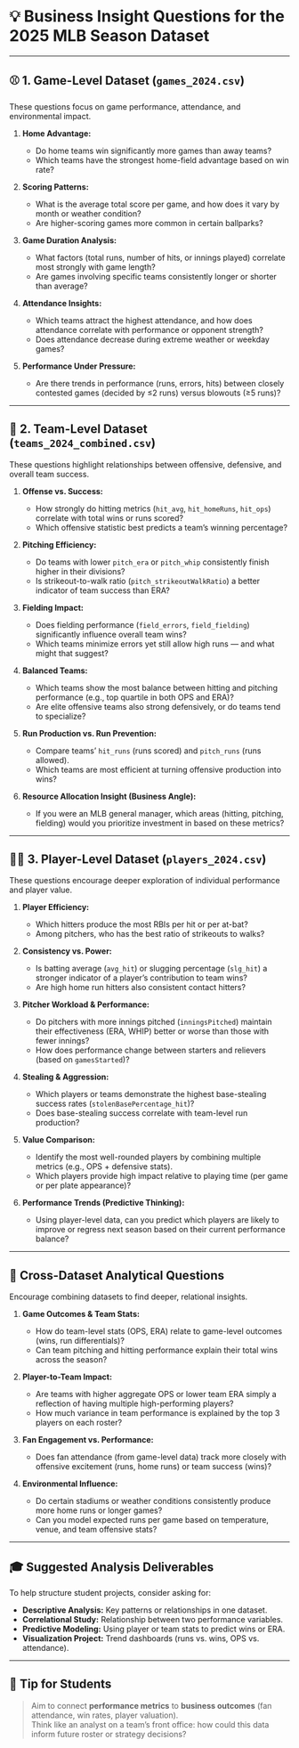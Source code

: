 # 💡 Business Insight Questions for the 2025 MLB Season Dataset
---

## ⚾ 1. Game-Level Dataset (`games_2024.csv`)

These questions focus on game performance, attendance, and environmental impact.

1. **Home Advantage:**  
   - Do home teams win significantly more games than away teams?  
   - Which teams have the strongest home-field advantage based on win rate?

2. **Scoring Patterns:**  
   - What is the average total score per game, and how does it vary by month or weather condition?  
   - Are higher-scoring games more common in certain ballparks?

3. **Game Duration Analysis:**  
   - What factors (total runs, number of hits, or innings played) correlate most strongly with game length?  
   - Are games involving specific teams consistently longer or shorter than average?

4. **Attendance Insights:**  
   - Which teams attract the highest attendance, and how does attendance correlate with performance or opponent strength?  
   - Does attendance decrease during extreme weather or weekday games?

5. **Performance Under Pressure:**  
   - Are there trends in performance (runs, errors, hits) between closely contested games (decided by ≤2 runs) versus blowouts (≥5 runs)?

---

## 🧢 2. Team-Level Dataset (`teams_2024_combined.csv`)

These questions highlight relationships between offensive, defensive, and overall team success.

1. **Offense vs. Success:**  
   - How strongly do hitting metrics (`hit_avg`, `hit_homeRuns`, `hit_ops`) correlate with total wins or runs scored?  
   - Which offensive statistic best predicts a team’s winning percentage?

2. **Pitching Efficiency:**  
   - Do teams with lower `pitch_era` or `pitch_whip` consistently finish higher in their divisions?  
   - Is strikeout-to-walk ratio (`pitch_strikeoutWalkRatio`) a better indicator of team success than ERA?

3. **Fielding Impact:**  
   - Does fielding performance (`field_errors`, `field_fielding`) significantly influence overall team wins?  
   - Which teams minimize errors yet still allow high runs — and what might that suggest?

4. **Balanced Teams:**  
   - Which teams show the most balance between hitting and pitching performance (e.g., top quartile in both OPS and ERA)?  
   - Are elite offensive teams also strong defensively, or do teams tend to specialize?

5. **Run Production vs. Run Prevention:**  
   - Compare teams’ `hit_runs` (runs scored) and `pitch_runs` (runs allowed).  
   - Which teams are most efficient at turning offensive production into wins?

6. **Resource Allocation Insight (Business Angle):**  
   - If you were an MLB general manager, which areas (hitting, pitching, fielding) would you prioritize investment in based on these metrics?

---

## 🧍‍♂️ 3. Player-Level Dataset (`players_2024.csv`)

These questions encourage deeper exploration of individual performance and player value.

1. **Player Efficiency:**  
   - Which hitters produce the most RBIs per hit or per at-bat?  
   - Among pitchers, who has the best ratio of strikeouts to walks?

2. **Consistency vs. Power:**  
   - Is batting average (`avg_hit`) or slugging percentage (`slg_hit`) a stronger indicator of a player’s contribution to team wins?  
   - Are high home run hitters also consistent contact hitters?

3. **Pitcher Workload & Performance:**  
   - Do pitchers with more innings pitched (`inningsPitched`) maintain their effectiveness (ERA, WHIP) better or worse than those with fewer innings?  
   - How does performance change between starters and relievers (based on `gamesStarted`)?

4. **Stealing & Aggression:**  
   - Which players or teams demonstrate the highest base-stealing success rates (`stolenBasePercentage_hit`)?  
   - Does base-stealing success correlate with team-level run production?

5. **Value Comparison:**  
   - Identify the most well-rounded players by combining multiple metrics (e.g., OPS + defensive stats).  
   - Which players provide high impact relative to playing time (per game or per plate appearance)?

6. **Performance Trends (Predictive Thinking):**  
   - Using player-level data, can you predict which players are likely to improve or regress next season based on their current performance balance?

---

## 🧩 Cross-Dataset Analytical Questions

Encourage combining datasets to find deeper, relational insights.

1. **Game Outcomes & Team Stats:**  
   - How do team-level stats (OPS, ERA) relate to game-level outcomes (wins, run differentials)?  
   - Can team pitching and hitting performance explain their total wins across the season?

2. **Player-to-Team Impact:**  
   - Are teams with higher aggregate OPS or lower team ERA simply a reflection of having multiple high-performing players?  
   - How much variance in team performance is explained by the top 3 players on each roster?

3. **Fan Engagement vs. Performance:**  
   - Does fan attendance (from game-level data) track more closely with offensive excitement (runs, home runs) or team success (wins)?  

4. **Environmental Influence:**  
   - Do certain stadiums or weather conditions consistently produce more home runs or longer games?  
   - Can you model expected runs per game based on temperature, venue, and team offensive stats?

---

## 🎓 Suggested Analysis Deliverables
To help structure student projects, consider asking for:
- **Descriptive Analysis:** Key patterns or relationships in one dataset.  
- **Correlational Study:** Relationship between two performance variables.  
- **Predictive Modeling:** Using player or team stats to predict wins or ERA.  
- **Visualization Project:** Trend dashboards (runs vs. wins, OPS vs. attendance).  

---

## 💬 Tip for Students
> Aim to connect **performance metrics** to **business outcomes** (fan attendance, win rates, player valuation).  
> Think like an analyst on a team’s front office: how could this data inform future roster or strategy decisions?

